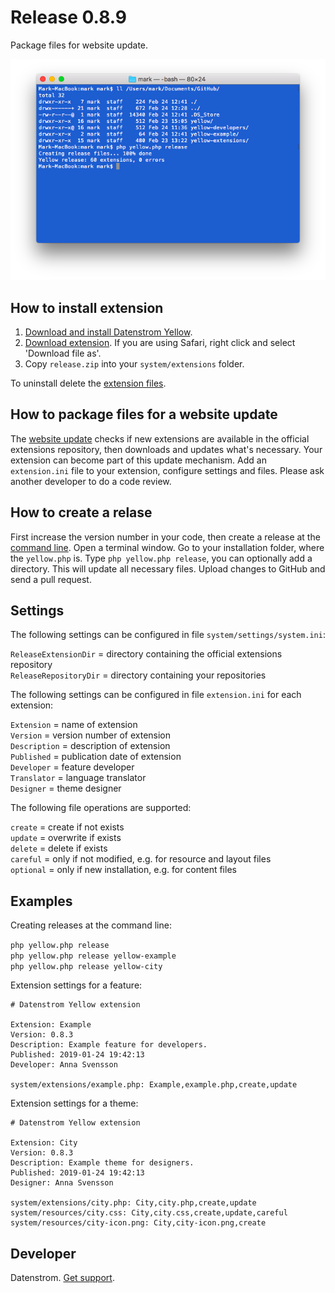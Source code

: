 Release 0.8.9
=============
Package files for website update.

<p align="center"><img src="release-screenshot.png?raw=true" alt="Screenshot"></p>

## How to install extension

1. [Download and install Datenstrom Yellow](https://github.com/datenstrom/yellow/).
2. [Download extension](https://github.com/datenstrom/yellow-extensions/raw/master/zip/release.zip). If you are using Safari, right click and select 'Download file as'.
3. Copy `release.zip` into your `system/extensions` folder.

To uninstall delete the [extension files](extension.ini).

## How to package files for a website update

The [website update](https://github.com/datenstrom/yellow-extensions/tree/master/features/update) checks if new extensions are available in the official extensions repository, then downloads and updates what's necessary. Your extension can become part of this update mechanism. Add an `extension.ini` file to your extension, configure settings and files. Please ask another developer to do a code review.

## How to create a relase

First increase the version number in your code, then create a release at the [command line](https://github.com/datenstrom/yellow-extensions/tree/master/features/command). Open a terminal window. Go to your installation folder, where the `yellow.php` is. Type `php yellow.php release`, you can optionally add a directory. This will update all necessary files. Upload changes to GitHub and send a pull request.

## Settings

The following settings can be configured in file `system/settings/system.ini`:

`ReleaseExtensionDir` = directory containing the official extensions repository  
`ReleaseRepositoryDir` = directory containing your repositories   

The following settings can be configured in file `extension.ini` for each extension:

`Extension` = name of extension  
`Version` = version number of extension  
`Description` = description of extension  
`Published` = publication date of extension  
`Developer` = feature developer  
`Translator` = language translator  
`Designer` = theme designer  

The following file operations are supported:

`create` = create if not exists  
`update` = overwrite if exists  
`delete` = delete if exists  
`careful` = only if not modified, e.g. for resource and layout files  
`optional` = only if new installation, e.g. for content files  

## Examples

Creating releases at the command line:

`php yellow.php release`   
`php yellow.php release yellow-example`  
`php yellow.php release yellow-city`  

Extension settings for a feature:

~~~
# Datenstrom Yellow extension

Extension: Example
Version: 0.8.3
Description: Example feature for developers.
Published: 2019-01-24 19:42:13
Developer: Anna Svensson

system/extensions/example.php: Example,example.php,create,update
~~~

Extension settings for a theme:

~~~
# Datenstrom Yellow extension

Extension: City
Version: 0.8.3
Description: Example theme for designers.
Published: 2019-01-24 19:42:13
Designer: Anna Svensson

system/extensions/city.php: City,city.php,create,update
system/resources/city.css: City,city.css,create,update,careful
system/resources/city-icon.png: City,city-icon.png,create
~~~

## Developer

Datenstrom. [Get support](https://extensions.datenstrom.se/help/).
